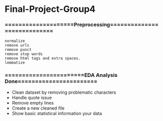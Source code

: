 # Final-Project-Group4

### ====================Preprocessing============================

    normalize
    remove urls
    remove punct
    remove stop words
    remove html tags and extra spaces.
    lemmatize


### =======================EDA Analysis Done=======================


- Clean dataset by removing problematic characters
- Handle quote issue
- Remove empty lines
- Create a new cleaned file
- Show basic statistical information your data
